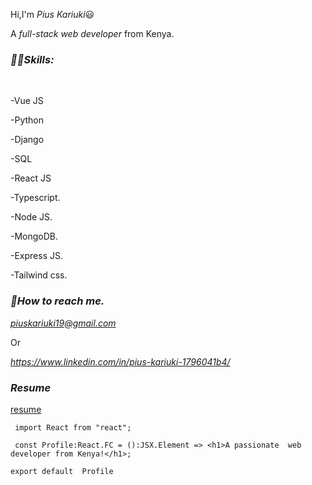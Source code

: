 Hi,I'm  _Pius Kariuki_😃
	<p>A _full-stack web developer_ from Kenya.</p>
		
		
_<h3>👨‍🌾Skills:	</h3>_	
			<p>-Vue JS</p>
			<p>-Python</p>
			<p>-Django</p>
			<p>-SQL</p>
			<p>-React JS</p>
			<p>-Typescript.</p>
			<p>-Node JS.</p>
			<p>-MongoDB.</p>
			<p>-Express JS.</p>
			<p>-Tailwind css.</p>






_<h3>📩How to reach me.  </h3>_
	_<p>piuskariuki19@gmail.com</p>_
	Or 
	_<p>https://www.linkedin.com/in/pius-kariuki-1796041b4/<p>_
	

_<h3>Resume</h3>_ [resume](https://docs.google.com/document/d/e/2PACX-1vTBhvwagxNSfxi35WV0d9atq2qacraZbPZkKOpVyRFpzm-VrEzUt-ULTWqDBlGGrCIRI-MMQAOjYfLa/pub)
  
 
 
 
 
 
```
 import React from "react";
 
 const Profile:React.FC = ():JSX.Element => <h1>A passionate  web developer from Kenya!</h1>;

export default  Profile
```
